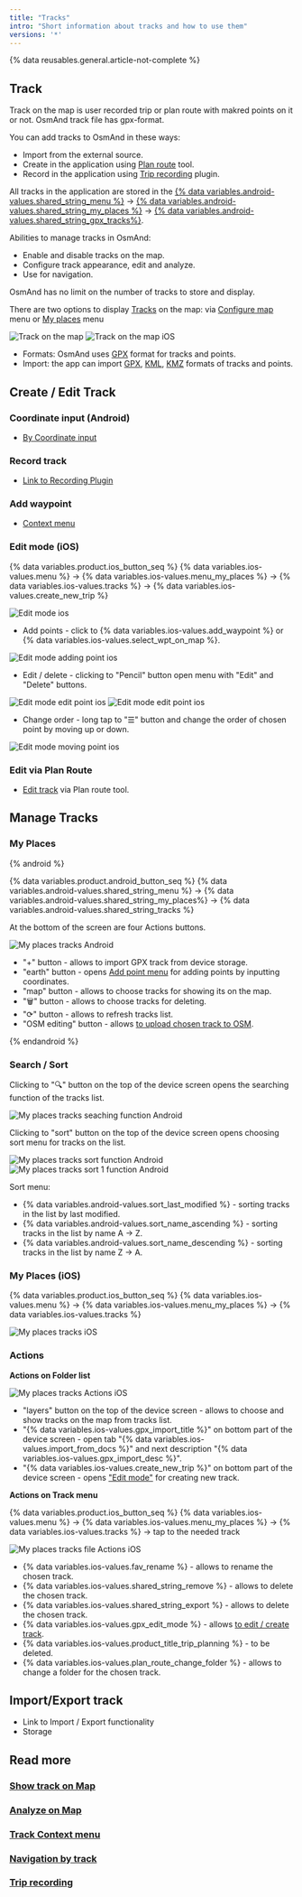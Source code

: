 ```yaml
---
title: "Tracks"
intro: "Short information about tracks and how to use them"
versions: '*'
---
```


{% data reusables.general.article-not-complete %}

## Track

Track on the map is user recorded trip or plan route with makred points on it or not. OsmAnd track file has gpx-format.

You can add tracks to OsmAnd in these ways: 
- Import from the external source.
- Create in the application using [Plan route](/osmand/plan-route) tool.
- Record in the application using [Trip recording](/osmand/plugins/trip-recording) plugin. 

All tracks in the application are stored in the [{% data variables.android-values.shared_string_menu %}](/osmand/start-with/main-menu) → [{% data variables.android-values.shared_string_my_places %}](/osmand/personal/myplaces) → [{% data variables.android-values.shared_string_gpx_tracks%}](/osmand/personal/tracks).

Abilities to manage tracks in OsmAnd:
- Enable and disable tracks on the map.
- Configure track appearance, edit and analyze.
- Use for navigation.

OsmAnd has no limit on the number of tracks to store and display.

There are two options to display [Tracks](/osmand/personal/tracks) on the map: via [Configure map](/osmand/map/tracks-on-map#display-via-configure-map-menu) menu or [My places](/osmand/map/tracks-on-map#display-via-my-places-menu) menu


![Track on the map](/assets/images/personal/tracks/track_on_map_android.png) ![Track on the map iOS](/assets/images/personal/tracks/track_on_map_ios.png)


- Formats: OsmAnd uses [GPX](https://en.wikipedia.org/wiki/GPS_Exchange_Format) format for tracks and points.
- Import: the app can import [GPX](https://en.wikipedia.org/wiki/GPS_Exchange_Format), [KML](https://en.wikipedia.org/wiki/Keyhole_Markup_Language), [KMZ](https://en.wikipedia.org/wiki/Keyhole_Markup_Language) formats of tracks and points.

## Create / Edit Track

### Coordinate input (Android)

- [By Coordinate input](/osmand/plan-route/coordinate-input) 

### Record track

- [Link to Recording Plugin](/osmand/plugins/trip-recording)

### Add waypoint

- [Context menu](/osmand/map/map-context-menu#-add--edit--track-waypoint)

### Edit mode (iOS)

{% data variables.product.ios_button_seq %} {% data variables.ios-values.menu %} → {% data variables.ios-values.menu_my_places %} → {% data variables.ios-values.tracks %} → {% data variables.ios-values.create_new_trip %}

![Edit mode ios](/assets/images/personal/tracks/edit_mode_ios.png) 

- Add points - click to {% data variables.ios-values.add_waypoint %} or {% data variables.ios-values.select_wpt_on_map %}.

![Edit mode adding point ios](/assets/images/personal/tracks/edit_mode_add_point_ios.png) 

- Edit / delete - clicking to "Pencil" button open menu with "Edit" and "Delete" buttons. 

![Edit mode edit point ios](/assets/images/personal/tracks/edit_mode_edit_point_ios.png)  ![Edit mode edit point ios](/assets/images/personal/tracks/edit_mode_edit_point_1_ios.png)

- Change order - long tap to "&#9776;" button and change the order of chosen point by moving up or down.

![Edit mode moving point ios](/assets/images/personal/tracks/edit_mode_moving_point_ios.png) 


### Edit via Plan Route

- [Edit track](/osmand/plan-route/create-route) via Plan route tool.

## Manage Tracks 

### My Places

{% android %}

{% data variables.product.android_button_seq %} {% data variables.android-values.shared_string_menu %} → {% data variables.android-values.shared_string_my_places%} → {% data variables.android-values.shared_string_tracks %}

At the bottom of the screen are four Actions buttons.

![My places tracks Android](/assets/images/personal/tracks/my_places_tracks_android.png) 

- "+" button  - allows to import GPX track from device storage.
- "earth" button - opens [Add point menu](/osmand/plan-route/coordinate-input) for adding points by inputting coordinates.
- "map" button - allows to choose tracks for showing its on the map.
- "&#x1F5D1;" button - allows to choose tracks for deleting.
- "&#10227;" button - allows to refresh tracks list.
- "OSM editing" button - allows [to upload chosen track to OSM](/osmand/plugins/osm-editing).

{% endandroid %}

### Search / Sort

Clicking to "&#x1F50D;" button on the top of the device screen opens the searching function of the tracks list.

![My places tracks seaching function Android](/assets/images/personal/tracks/my_places_tracks_seaching_android.png) 

Clicking to "sort" button on the top of the device screen opens choosing sort menu for tracks on the list.

![My places tracks sort function Android](/assets/images/personal/tracks/my_places_tracks_sort_android.png) ![My places tracks sort 1 function Android](/assets/images/personal/tracks/my_places_tracks_sort_1_android.png) 

Sort menu: 

- {% data variables.android-values.sort_last_modified %} - sorting tracks in the list by last modified.
- {% data variables.android-values.sort_name_ascending %} - sorting tracks in the list by name A → Z.
- {% data variables.android-values.sort_name_descending %} - sorting tracks in the list by name Z → A.

### My Places (iOS)

{% data variables.product.ios_button_seq %} {% data variables.ios-values.menu %} → {% data variables.ios-values.menu_my_places %} → {% data variables.ios-values.tracks %}

![My places tracks iOS](/assets/images/personal/tracks/my_places_tracks_ios.png)


### Actions

**Actions on Folder list**

![My places tracks Actions iOS](/assets/images/personal/tracks/my_places_tracks_actions_ios.png)

- "layers" button on the top of the device screen - allows to choose and show tracks on the map from tracks list.
- "{% data variables.ios-values.gpx_import_title %}" on bottom part of the device screen - open tab "{% data variables.ios-values.import_from_docs %}" and next description "{% data variables.ios-values.gpx_import_desc %}".
- "{% data variables.ios-values.create_new_trip %}" on bottom part of the device screen - opens ["Edit mode"](/osmand/personal/tracks#edit-mode-ios) for creating new track.

**Actions on Track menu**

{% data variables.product.ios_button_seq %} {% data variables.ios-values.menu %} → {% data variables.ios-values.menu_my_places %} → {% data variables.ios-values.tracks %} → tap to the needed track

![My places tracks file Actions iOS](/assets/images/personal/tracks/my_places_track_file_actions_ios.png)

- {% data variables.ios-values.fav_rename %} - allows to rename the chosen track.
- {% data variables.ios-values.shared_string_remove %} - allows to delete the chosen track.
- {% data variables.ios-values.shared_string_export %} - allows to delete the chosen track.
- {% data variables.ios-values.gpx_edit_mode %} - allows [to edit / create track](/osmand/personal/tracks#edit-mode-ios).
- {% data variables.ios-values.product_title_trip_planning %} - to be deleted.
- {% data variables.ios-values.plan_route_change_folder %} - allows to change a folder for the chosen track.


## Import/Export track

- Link to Import / Export functionality
- Storage

## Read more

### [Show track on Map](/osmand/map/tracks-on-map)
### [Analyze on Map](/osmand/map/tracks-on-map)
### [Track Context menu](/osmand/map/track-context-menu)
### [Navigation by track](/osmand/navigation/gpx-navigation)
### [Trip recording](/osmand/plugins/trip-recording)
